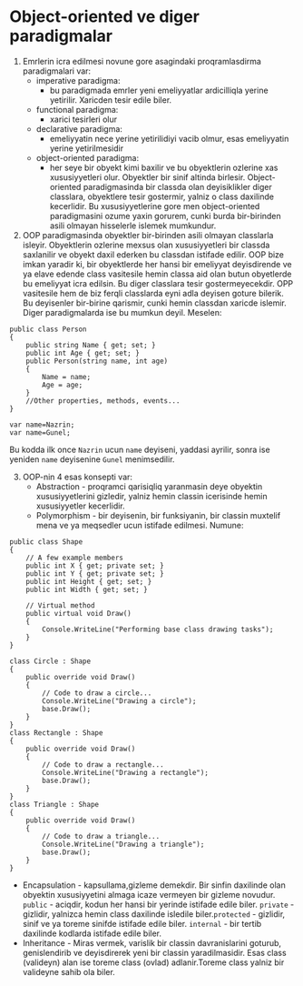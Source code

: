 # Object-oriented ve diger paradigmalar
1. Emrlerin icra edilmesi novune gore asagindaki proqramlasdirma paradigmalari var:
    * imperative paradigma:
       * bu paradigmada emrler yeni emeliyyatlar ardicilliqla yerine yetirilir. Xaricden tesir edile biler.
    * functional paradigma:
       * xarici tesirleri olur
    * declarative paradigma:
       * emeliyyatin nece yerine yetirilidiyi vacib olmur, esas emeliyyatin yerine yetirilmesidir
    * object-oriented paradigma:
       * her seye bir obyekt kimi baxilir ve bu obyektlerin ozlerine xas xususiyyetleri olur. Obyektler bir sinif altinda birlesir. Object-oriented paradigmasinda bir classda olan deyisiklikler diger classlara, obyektlere tesir gostermir, yalniz o class daxilinde kecerlidir.
Bu xususiyyetlerine gore men object-oriented paradigmasini ozume yaxin gorurem, cunki burda bir-birinden asili olmayan hisselerle islemek mumkundur.
2. OOP paradigmasinda obyektler bir-birinden asili olmayan classlarla isleyir. Obyektlerin ozlerine mexsus olan xususiyyetleri bir classda saxlanilir ve obyekt daxil ederken bu classdan istifade edilir. OOP bize imkan yaradir ki, bir obyektlerde her hansi bir emeliyyat deyisdirende ve ya elave edende class vasitesile hemin classa aid olan butun obyetlerde bu emeliyyat icra edilsin. Bu diger classlara tesir gostermeyecekdir. OPP vasitesile hem de biz ferqli classlarda eyni adla deyisen goture bilerik. Bu deyisenler bir-birine qarismir, cunki hemin classdan xaricde islemir. Diger paradigmalarda ise bu mumkun deyil. Meselen:
```
public class Person
{
    public string Name { get; set; }
    public int Age { get; set; }
    public Person(string name, int age)
    {
        Name = name;
        Age = age;
    }
    //Other properties, methods, events...
}
```

```
var name=Nazrin;
var name=Gunel;
```
Bu kodda ilk once `Nazrin` ucun `name` deyiseni, yaddasi ayrilir, sonra ise yeniden `name` deyisenine `Gunel` menimsedilir.

3. OOP-nin 4 esas konsepti var:
    * Abstraction - proqramci qarisiqliq yaranmasin deye obyektin xususiyyetlerini gizledir, yalniz hemin classin icerisinde hemin xususiyyetler kecerlidir.
    * Polymorphism - bir deyisenin, bir funksiyanin, bir classin muxtelif mena ve ya meqsedler ucun istifade edilmesi. Numune:
```
public class Shape
{
    // A few example members
    public int X { get; private set; }
    public int Y { get; private set; }
    public int Height { get; set; }
    public int Width { get; set; }
   
    // Virtual method
    public virtual void Draw()
    {
        Console.WriteLine("Performing base class drawing tasks");
    }
}

class Circle : Shape
{
    public override void Draw()
    {
        // Code to draw a circle...
        Console.WriteLine("Drawing a circle");
        base.Draw();
    }
}
class Rectangle : Shape
{
    public override void Draw()
    {
        // Code to draw a rectangle...
        Console.WriteLine("Drawing a rectangle");
        base.Draw();
    }
}
class Triangle : Shape
{
    public override void Draw()
    {
        // Code to draw a triangle...
        Console.WriteLine("Drawing a triangle");
        base.Draw();
    }
}
```

 * Encapsulation - kapsullama,gizleme demekdir. Bir sinfin daxilinde olan obyektin xususiyyetini almaga icaze vermeyen bir gizleme novudur. `public` - aciqdir, kodun her hansi bir yerinde istifade edile biler. `private` - gizlidir, yalnizca hemin class daxilinde isledile biler.`protected` - gizlidir, sinif ve ya toreme sinifde istifade edile biler. `internal` - bir tertib daxilinde kodlarda istifade edile biler.
 * Inheritance - Miras vermek, varislik bir classin davranislarini goturub, genislendirib ve deyisdirerek yeni bir classin yaradilmasidir. Esas class (valideyn) alan ise toreme class (ovlad) adlanir.Toreme class yalniz bir valideyne sahib ola biler.